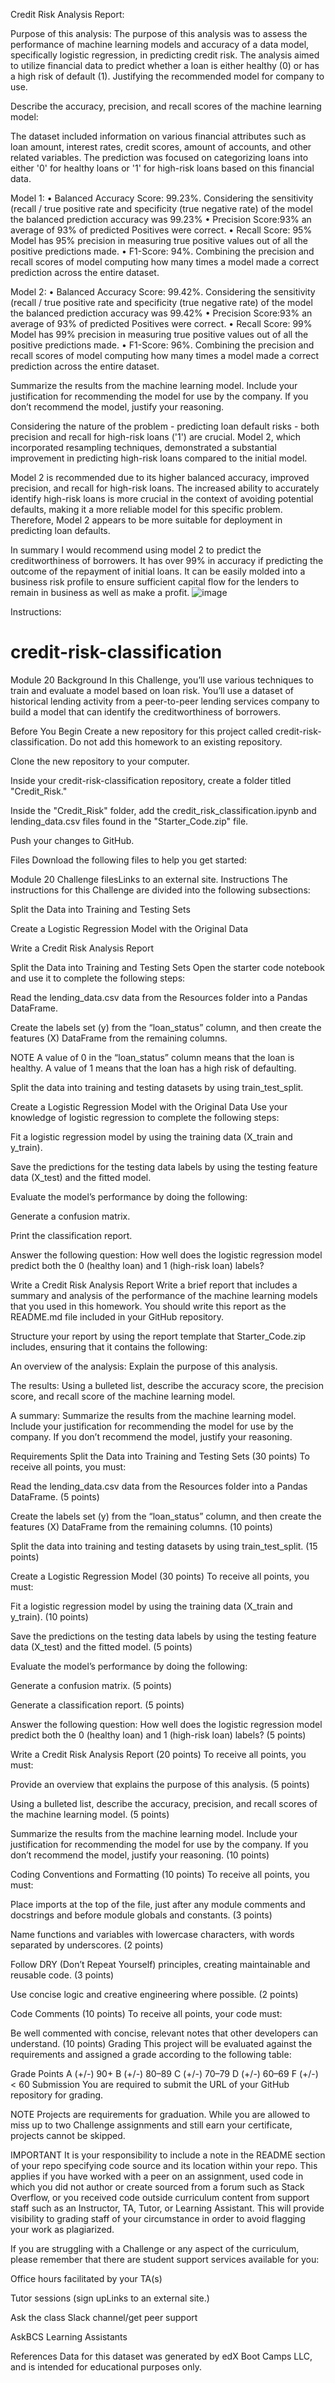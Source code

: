 
Credit Risk Analysis Report:

Purpose of this analysis: 
	The purpose of this analysis was to assess the performance of machine learning models and accuracy of a data model, specifically logistic regression, in predicting credit risk. The analysis aimed to utilize financial data to predict whether a loan is either healthy (0) or has a high risk of default (1). Justifying the recommended model for company to use. 


Describe the accuracy, precision, and recall scores of the machine learning model:

The dataset included information on various financial attributes such as loan amount, interest rates, credit scores, amount of accounts, and other related variables. The prediction was focused on categorizing loans into either '0' for healthy loans or '1' for high-risk loans based on this financial data.

Model 1:
•	Balanced Accuracy Score: 99.23%. Considering the sensitivity (recall / true positive rate and specificity (true negative rate) of the model the balanced prediction accuracy was 99.23%
•	Precision Score:93% an average of 93% of predicted Positives were correct. 
•	Recall Score: 95% Model has 95% precision in measuring true positive values out of all the positive predictions made. 
•	F1-Score: 94%. Combining the precision and recall scores of model computing how many times a model made a correct prediction across the entire dataset. 


Model 2:
•	Balanced Accuracy Score: 99.42%. Considering the sensitivity (recall / true positive rate and specificity (true negative rate) of the model the balanced prediction accuracy was 99.42%
•	Precision Score:93% an average of 93% of predicted Positives were correct. 
•	Recall Score: 99% Model has 99% precision in measuring true positive values out of all the positive predictions made. 
•	F1-Score: 96%. Combining the precision and recall scores of model computing how many times a model made a correct prediction across the entire dataset. 


Summarize the results from the machine learning model. Include your justification for recommending the model for use by the company. If you don’t recommend the model, justify your reasoning.

Considering the nature of the problem - predicting loan default risks - both precision and recall for high-risk loans ('1') are crucial. Model 2, which incorporated resampling techniques, demonstrated a substantial improvement in predicting high-risk loans compared to the initial model.

Model 2 is recommended due to its higher balanced accuracy, improved precision, and recall for high-risk loans. The increased ability to accurately identify high-risk loans is more crucial in the context of avoiding potential defaults, making it a more reliable model for this specific problem. Therefore, Model 2 appears to be more suitable for deployment in predicting loan defaults.


In summary I would recommend using model 2 to predict the creditworthiness of borrowers. It has over 99% in accuracy if predicting the outcome of the repayment of initial loans. It can be easily molded into a business risk profile to ensure sufficient capital flow for the lenders to remain in business as well as make a profit. 
![image](https://github.com/kdloosararian/credit-risk-classification/assets/134308829/51ab7550-2961-44b7-bfb9-a41a00983e3c)







Instructions: 

# credit-risk-classification
Module 20
Background
In this Challenge, you’ll use various techniques to train and evaluate a model based on loan risk. You’ll use a dataset of historical lending activity from a peer-to-peer lending services company to build a model that can identify the creditworthiness of borrowers.

Before You Begin
Create a new repository for this project called credit-risk-classification. Do not add this homework to an existing repository.

Clone the new repository to your computer.

Inside your credit-risk-classification repository, create a folder titled "Credit_Risk."

Inside the "Credit_Risk" folder, add the credit_risk_classification.ipynb and lending_data.csv files found in the "Starter_Code.zip" file.

Push your changes to GitHub.

Files
Download the following files to help you get started:

Module 20 Challenge filesLinks to an external site.
Instructions
The instructions for this Challenge are divided into the following subsections:

Split the Data into Training and Testing Sets

Create a Logistic Regression Model with the Original Data

Write a Credit Risk Analysis Report

Split the Data into Training and Testing Sets
Open the starter code notebook and use it to complete the following steps:

Read the lending_data.csv data from the Resources folder into a Pandas DataFrame.

Create the labels set (y) from the “loan_status” column, and then create the features (X) DataFrame from the remaining columns.

NOTE
A value of 0 in the “loan_status” column means that the loan is healthy. A value of 1 means that the loan has a high risk of defaulting.

Split the data into training and testing datasets by using train_test_split.

Create a Logistic Regression Model with the Original Data
Use your knowledge of logistic regression to complete the following steps:

Fit a logistic regression model by using the training data (X_train and y_train).

Save the predictions for the testing data labels by using the testing feature data (X_test) and the fitted model.

Evaluate the model’s performance by doing the following:

Generate a confusion matrix.

Print the classification report.

Answer the following question: How well does the logistic regression model predict both the 0 (healthy loan) and 1 (high-risk loan) labels?

Write a Credit Risk Analysis Report
Write a brief report that includes a summary and analysis of the performance of the machine learning models that you used in this homework. You should write this report as the README.md file included in your GitHub repository.

Structure your report by using the report template that Starter_Code.zip includes, ensuring that it contains the following:

An overview of the analysis: Explain the purpose of this analysis.

The results: Using a bulleted list, describe the accuracy score, the precision score, and recall score of the machine learning model.

A summary: Summarize the results from the machine learning model. Include your justification for recommending the model for use by the company. If you don’t recommend the model, justify your reasoning.

Requirements
Split the Data into Training and Testing Sets (30 points)
To receive all points, you must:

Read the lending_data.csv data from the Resources folder into a Pandas DataFrame. (5 points)

Create the labels set (y) from the “loan_status” column, and then create the features (X) DataFrame from the remaining columns. (10 points)

Split the data into training and testing datasets by using train_test_split. (15 points)

Create a Logistic Regression Model (30 points)
To receive all points, you must:

Fit a logistic regression model by using the training data (X_train and y_train). (10 points)

Save the predictions on the testing data labels by using the testing feature data (X_test) and the fitted model. (5 points)

Evaluate the model’s performance by doing the following:

Generate a confusion matrix. (5 points)

Generate a classification report. (5 points)

Answer the following question: How well does the logistic regression model predict both the 0 (healthy loan) and 1 (high-risk loan) labels? (5 points)

Write a Credit Risk Analysis Report (20 points)
To receive all points, you must:

Provide an overview that explains the purpose of this analysis. (5 points)

Using a bulleted list, describe the accuracy, precision, and recall scores of the machine learning model. (5 points)

Summarize the results from the machine learning model. Include your justification for recommending the model for use by the company. If you don’t recommend the model, justify your reasoning. (10 points)

Coding Conventions and Formatting (10 points)
To receive all points, you must:

Place imports at the top of the file, just after any module comments and docstrings and before module globals and constants. (3 points)

Name functions and variables with lowercase characters, with words separated by underscores. (2 points)

Follow DRY (Don’t Repeat Yourself) principles, creating maintainable and reusable code. (3 points)

Use concise logic and creative engineering where possible. (2 points)

Code Comments (10 points)
To receive all points, your code must:

Be well commented with concise, relevant notes that other developers can understand. (10 points)
Grading
This project will be evaluated against the requirements and assigned a grade according to the following table:

Grade	Points
A (+/-)	90+
B (+/-)	80–89
C (+/-)	70–79
D (+/-)	60–69
F (+/-)	< 60
Submission
You are required to submit the URL of your GitHub repository for grading.

NOTE
Projects are requirements for graduation. While you are allowed to miss up to two Challenge assignments and still earn your certificate, projects cannot be skipped.

IMPORTANT
It is your responsibility to include a note in the README section of your repo specifying code source and its location within your repo. This applies if you have worked with a peer on an assignment, used code in which you did not author or create sourced from a forum such as Stack Overflow, or you received code outside curriculum content from support staff such as an Instructor, TA, Tutor, or Learning Assistant. This will provide visibility to grading staff of your circumstance in order to avoid flagging your work as plagiarized.

If you are struggling with a Challenge or any aspect of the curriculum, please remember that there are student support services available for you:

Office hours facilitated by your TA(s)

Tutor sessions (sign upLinks to an external site.)

Ask the class Slack channel/get peer support

AskBCS Learning Assistants

References
Data for this dataset was generated by edX Boot Camps LLC, and is intended for educational purposes only.
